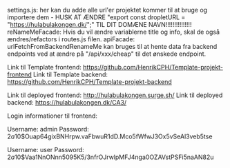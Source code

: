 settings.js: her kan du adde alle url'er projektet kommer til at bruge og importere dem -
HUSK AT ÆNDRE "export const dropletURL = "https://hulabulakongen.dk/";" TIL DIT DOMÆNE NAVN!!!!!!!!!!!!!!!
reNameMeFacade: Hvis du vil ændre variablerne title og info, skal de også ændres/refactors i routes.js filen.
apiFacade: urlFetchFromBackendRenameMe kan bruges til at hente data fra backend endpoints ved at ændre på "/api/xxx/cheap"
til det ønskede endpoint.

Link til Template frontend: https://github.com/HenrikCPH/Template-projekt-frontend
Link til Template backend: https://github.com/HenrikCPH/Template-projekt-backend

Link til deployed frontend: http://hulabulakongen.surge.sh/
Link til deployed backend: https://hulabulakongen.dk/CA3/

Login informationer til frontend:

Username: admin
Password: $2a$10$Ouap64gixBNHrpw.vaFbwuR1dD.Mco5fWfwJ3Ox5vSeAl3veb5tse

Username: user
Password: $2a$10$Vaa1NnONnn5095K5/3nfrOJrwlpMFJ4nga0OZAVstPSFi5naAN82u


